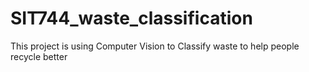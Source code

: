 # SIT744_waste_classification
This project is using Computer Vision to Classify waste to help people recycle better
